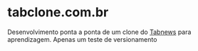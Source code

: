 # tabclone.com.br
Desenvolvimento ponta a ponta de um clone do [Tabnews](https://tabnews.com.br) para aprendizagem. 
Apenas um teste de versionamento
